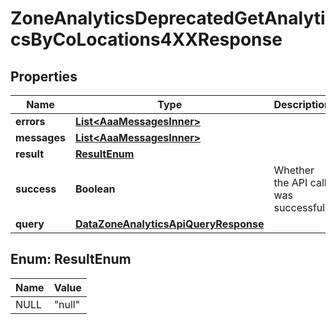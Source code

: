 

# ZoneAnalyticsDeprecatedGetAnalyticsByCoLocations4XXResponse


## Properties

| Name | Type | Description | Notes |
|------------ | ------------- | ------------- | -------------|
|**errors** | [**List&lt;AaaMessagesInner&gt;**](AaaMessagesInner.md) |  |  |
|**messages** | [**List&lt;AaaMessagesInner&gt;**](AaaMessagesInner.md) |  |  |
|**result** | [**ResultEnum**](#ResultEnum) |  |  |
|**success** | **Boolean** | Whether the API call was successful |  |
|**query** | [**DataZoneAnalyticsApiQueryResponse**](DataZoneAnalyticsApiQueryResponse.md) |  |  [optional] |



## Enum: ResultEnum

| Name | Value |
|---- | -----|
| NULL | &quot;null&quot; |



